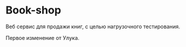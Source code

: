 # Book-shop
Веб сервис для продажи книг, с целью нагрузочного тестирования.

Первое изменение от Улука.